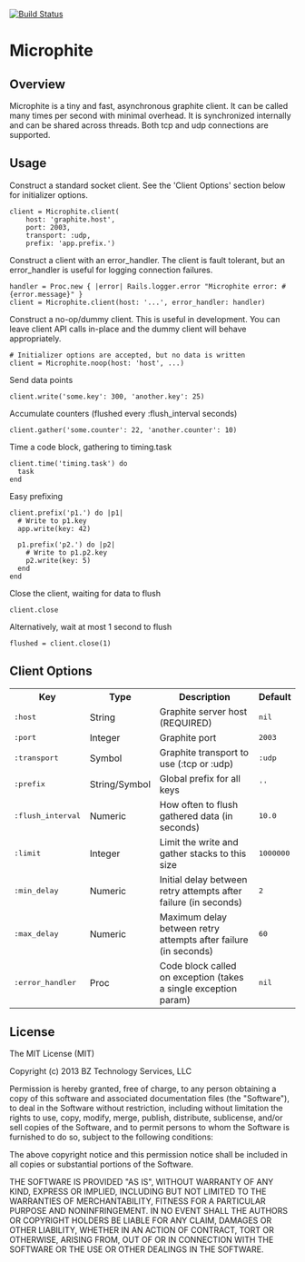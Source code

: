 [![Build Status](https://travis-ci.org/bz-technology/microphite.png?branch=master)](https://travis-ci.org/bz-technology/microphite)

Microphite
==========


Overview
--------

Microphite is a tiny and fast, asynchronous graphite client.  It can be called
many times per second with minimal overhead.  It is synchronized internally and
can be shared across threads.  Both tcp and udp connections are supported.


Usage
-----

Construct a standard socket client.  See the 'Client Options' section below
for initializer options.

    client = Microphite.client(
        host: 'graphite.host',
        port: 2003,
        transport: :udp,
        prefix: 'app.prefix.')

Construct a client with an error_handler.  The client is fault tolerant, but
an error_handler is useful for logging connection failures.

    handler = Proc.new { |error| Rails.logger.error "Microphite error: #{error.message}" }
    client = Microphite.client(host: '...', error_handler: handler)

Construct a no-op/dummy client.  This is useful in development.  You can leave client API
calls in-place and the dummy client will behave appropriately.

    # Initializer options are accepted, but no data is written
    client = Microphite.noop(host: 'host', ...)

Send data points

    client.write('some.key': 300, 'another.key': 25)

Accumulate counters (flushed every :flush_interval seconds)

    client.gather('some.counter': 22, 'another.counter': 10)

Time a code block, gathering to timing.task

    client.time('timing.task') do
      task
    end

Easy prefixing

    client.prefix('p1.') do |p1|
      # Write to p1.key
      app.write(key: 42)

      p1.prefix('p2.') do |p2|
        # Write to p1.p2.key
        p2.write(key: 5)
      end
    end

Close the client, waiting for data to flush

    client.close

Alternatively, wait at most 1 second to flush

    flushed = client.close(1)


Client Options
--------------

<table>
  <tr>
    <th>Key</th>
    <th>Type</th>
    <th>Description</th>
    <th>Default</th>
  </tr>
  <tr>
    <td><tt>:host</tt></td>
    <td>String</td>
    <td>Graphite server host (REQUIRED)</td>
    <td><tt>nil</tt></td>
  </tr>
  <tr>
    <td><tt>:port</tt></td>
    <td>Integer</td>
    <td>Graphite port</td>
    <td><tt>2003</tt></td>
  </tr>
  <tr>
    <td><tt>:transport</tt></td>
    <td>Symbol</td>
    <td>Graphite transport to use (:tcp or :udp)</td>
    <td><tt>:udp</tt></td>
  </tr>
  <tr>
    <td><tt>:prefix</tt></td>
    <td>String/Symbol</td>
    <td>Global prefix for all keys</td>
    <td><tt>''</tt></td>
  </tr>
  <tr>
    <td><tt>:flush_interval</tt></td>
    <td>Numeric</td>
    <td>How often to flush gathered data (in seconds)</td>
    <td><tt>10.0</tt></td>
  </tr>
  <tr>
    <td><tt>:limit</tt></td>
    <td>Integer</td>
    <td>Limit the write and gather stacks to this size</td>
    <td><tt>1000000</tt></td>
  </tr>
  <tr>
    <td><tt>:min_delay</tt></td>
    <td>Numeric</td>
    <td>Initial delay between retry attempts after failure (in seconds)</td>
    <td><tt>2</tt></td>
  </tr>
  <tr>
    <td><tt>:max_delay</tt></td>
    <td>Numeric</td>
    <td>Maximum delay between retry attempts after failure (in seconds)</td>
    <td><tt>60</tt></td>
  </tr>
  <tr>
    <td><tt>:error_handler</tt></td>
    <td>Proc</td>
    <td>Code block called on exception (takes a single exception param)</td>
    <td><tt>nil</tt></td>
  </tr>
</table>


License
-------

The MIT License (MIT)

Copyright (c) 2013 BZ Technology Services, LLC

Permission is hereby granted, free of charge, to any person obtaining a copy
of this software and associated documentation files (the "Software"), to deal
in the Software without restriction, including without limitation the rights
to use, copy, modify, merge, publish, distribute, sublicense, and/or sell
copies of the Software, and to permit persons to whom the Software is
furnished to do so, subject to the following conditions:

The above copyright notice and this permission notice shall be included in
all copies or substantial portions of the Software.

THE SOFTWARE IS PROVIDED "AS IS", WITHOUT WARRANTY OF ANY KIND, EXPRESS OR
IMPLIED, INCLUDING BUT NOT LIMITED TO THE WARRANTIES OF MERCHANTABILITY,
FITNESS FOR A PARTICULAR PURPOSE AND NONINFRINGEMENT. IN NO EVENT SHALL THE
AUTHORS OR COPYRIGHT HOLDERS BE LIABLE FOR ANY CLAIM, DAMAGES OR OTHER
LIABILITY, WHETHER IN AN ACTION OF CONTRACT, TORT OR OTHERWISE, ARISING FROM,
OUT OF OR IN CONNECTION WITH THE SOFTWARE OR THE USE OR OTHER DEALINGS IN
THE SOFTWARE.
